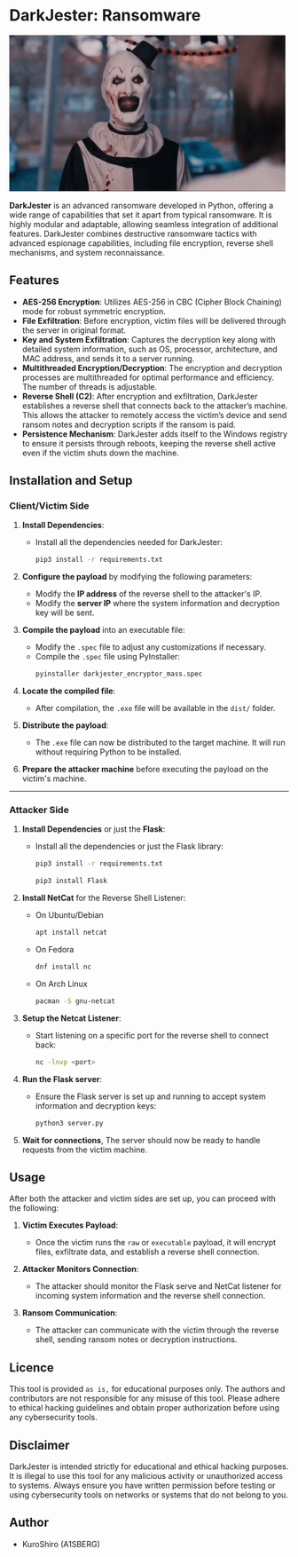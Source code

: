 # DarkJester: Ransomware

![GIF](https://github.com/Kuraiyume/DarkJester/blob/main/Art.gif)

**DarkJester** is an advanced ransomware developed in Python, offering a wide range of capabilities that set it apart from typical ransomware. It is highly modular and adaptable, allowing seamless integration of additional features. DarkJester combines destructive ransomware tactics with advanced espionage capabilities, including file encryption, reverse shell mechanisms, and system reconnaissance.

## Features

- **AES-256 Encryption**: Utilizes AES-256 in CBC (Cipher Block Chaining) mode for robust symmetric encryption.
- **File Exfiltration**: Before encryption, victim files will be delivered through the server in original format.
- **Key and System Exfiltration**: Captures the decryption key along with detailed system information, such as OS, processor, architecture, and MAC address, and sends it to a server running.
- **Multithreaded Encryption/Decryption**: The encryption and decryption processes are multithreaded for optimal performance and efficiency. The number of threads is adjustable.
- **Reverse Shell (C2)**: After encryption and exfiltration, DarkJester establishes a reverse shell that connects back to the attacker’s machine. This allows the attacker to remotely access the victim’s device and send ransom notes and decryption scripts if the ransom is paid.
- **Persistence Mechanism**: DarkJester adds itself to the Windows registry to ensure it persists through reboots, keeping the reverse shell active even if the victim shuts down the machine.

## Installation and Setup

### **Client/Victim Side**

1. **Install Dependencies**:
    - Install all the dependencies needed for DarkJester:
      ```bash
      pip3 install -r requirements.txt
      ```

2. **Configure the payload** by modifying the following parameters:
    - Modify the **IP address** of the reverse shell to the attacker's IP.
    - Modify the **server IP** where the system information and decryption key will be sent.

3. **Compile the payload** into an executable file:
    - Modify the `.spec` file to adjust any customizations if necessary.
    - Compile the `.spec` file using PyInstaller:
      ```bash
      pyinstaller darkjester_encryptor_mass.spec
      ```

4. **Locate the compiled file**:
    - After compilation, the `.exe` file will be available in the `dist/` folder.

5. **Distribute the payload**:
   - The `.exe` file can now be distributed to the target machine. It will run without requiring Python to be installed.

6. **Prepare the attacker machine** before executing the payload on the victim's machine.

---

### **Attacker Side**

1. **Install Dependencies** or just the **Flask**:
    - Install all the dependencies or just the Flask library:
      ```bash
      pip3 install -r requirements.txt
      ```
      ```bash
      pip3 install Flask
      ```

2. **Install NetCat** for the Reverse Shell Listener:
    - On Ubuntu/Debian
      ```bash
      apt install netcat
      ```
    - On Fedora
      ```bash
      dnf install nc
      ```
    - On Arch Linux
      ```bash
      pacman -S gnu-netcat
      ```

3. **Setup the Netcat Listener**:
    - Start listening on a specific port for the reverse shell to connect back:
      ```bash
      nc -lnvp <port>
      ```

4. **Run the Flask server**:
    - Ensure the Flask server is set up and running to accept system information and decryption keys:
      ```bash
      python3 server.py
      ```

5. **Wait for connections**, The server should now be ready to handle requests from the victim machine.


## Usage

After both the attacker and victim sides are set up, you can proceed with the following:

1. **Victim Executes Payload**:
    - Once the victim runs the `raw` or `executable` payload, it will encrypt files, exfiltrate data, and establish a reverse shell connection.

2. **Attacker Monitors Connection**:
    - The attacker should monitor the Flask serve and NetCat listener for incoming system information and the reverse shell connection.

3. **Ransom Communication**:
    - The attacker can communicate with the victim through the reverse shell, sending ransom notes or decryption instructions.

## Licence

This tool is provided `as is,` for educational purposes only. The authors and contributors are not responsible for any misuse of this tool. Please adhere to ethical hacking guidelines and obtain proper authorization before using any cybersecurity tools.

## Disclaimer

DarkJester is intended strictly for educational and ethical hacking purposes. It is illegal to use this tool for any malicious activity or unauthorized access to systems. Always ensure you have written permission before testing or using cybersecurity tools on networks or systems that do not belong to you.

## Author

- KuroShiro (A1SBERG)
